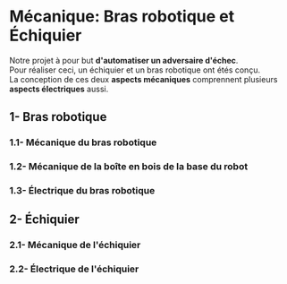 # Mécanique: Bras robotique et Échiquier
Notre projet à pour but **d'automatiser un adversaire d'échec**. <br> Pour réaliser ceci, un échiquier et un bras robotique ont étés conçu. <br> La conception de ces deux **aspects mécaniques** comprennent plusieurs **aspects électriques** aussi.

## 1- Bras robotique
### 1.1- Mécanique du bras robotique
### 1.2- Mécanique de la boîte en bois de la base du robot
### 1.3- Électrique du bras robotique

## 2- Échiquier
### 2.1- Mécanique de l'échiquier
### 2.2- Électrique de l'échiquier



